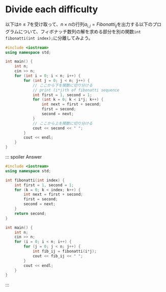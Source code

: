 # Divide each difficulty
以下は$n \leq 7$を受け取って、$n \times n$の行列$a_{i,j}=Fibonatti_{ij}$を出力する以下のプログラムについて、フィボナッチ数列の解を求める部分を別の関数`int fibonatti(int index);`に分離してみよう。
```cpp
#include <iostream>
using namespace std;

int main() {
    int n;
    cin >> n;
    for (int i = 0; i < n; i++) {
        for (int j = 0; j < n; j++) {
            // ここから下を関数に切り分ける
            // print (i*j)th of fibonatti sequence
            int first = 1, second = 1;
            for (int k = 0; k < i*j; k++) {
                int next = first + second;
                first = second;
                second = next;
            }
            // ここから上を関数に切り分ける
            cout << second << " ";
        }
        cout << endl;
    }
}
```

::: spoiler Answer

```cpp
#include <iostream>
using namespace std;

int fibonatti(int index) {
    int first = 1, second = 1;
    for (k = 0; k < index; k++) {
        int next = first + second;
        first = second;
        second = next;
    }
    return second;
}

int main() {
    int n;
    cin >> n;
    for (i = 0; i < n; i++) {
        for (j = 0; j < n; j++) {
            int fib_ij = fibonatti(i*j);
            cout << fib_ij << " ";
        }
        cout << endl;
    }
}
```

:::